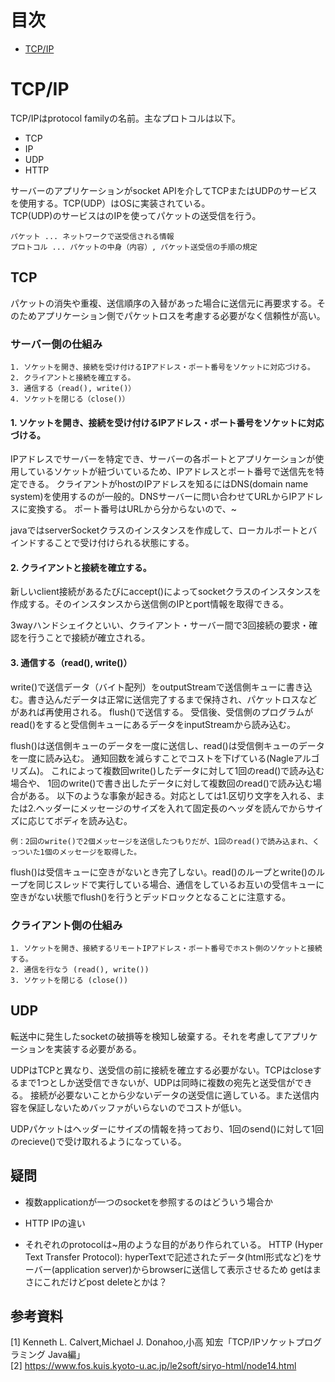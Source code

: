 # 目次
+ [TCP/IP](https://github.com/kuwabaray/note/edit/main/README.md#a-first-level-heading)

# TCP/IP

TCP/IPはprotocol familyの名前。主なプロトコルは以下。
- TCP
- IP
- UDP
- HTTP

サーバーのアプリケーションがsocket APIを介してTCPまたはUDPのサービスを使用する。TCP(UDP）はOSに実装されている。<br>
TCP(UDP)のサービスはのIPを使ってパケットの送受信を行う。<br>
```
パケット ... ネットワークで送受信される情報
プロトコル ... パケットの中身（内容）, パケット送受信の手順の規定
```
## TCP
パケットの消失や重複、送信順序の入替があった場合に送信元に再要求する。そのためアプリケーション側でパケットロスを考慮する必要がなく信頼性が高い。

### サーバー側の仕組み
```
1. ソケットを開き、接続を受け付けるIPアドレス・ポート番号をソケットに対応づける。
2. クライアントと接続を確立する。
3. 通信する（read(), write()）
4. ソケットを閉じる（close()）
```

#### 1. ソケットを開き、接続を受け付けるIPアドレス・ポート番号をソケットに対応づける。

IPアドレスでサーバーを特定でき、サーバーの各ポートとアプリケーションが使用しているソケットが紐づいているため、IPアドレスとポート番号で送信先を特定できる。
クライアントがhostのIPアドレスを知るにはDNS(domain name system)を使用するのが一般的。DNSサーバーに問い合わせてURLからIPアドレスに変換する。
ポート番号はURLから分からないので、~<br>
  
javaではserverSocketクラスのインスタンスを作成して、ローカルポートとバインドすることで受け付けられる状態にする。

#### 2. クライアントと接続を確立する。

新しいclient接続があるたびにaccept()によってsocketクラスのインスタンスを作成する。そのインスタンスから送信側のIPとport情報を取得できる。

3wayハンドシェイクといい、クライアント・サーバー間で3回接続の要求・確認を行うことで接続が確立される。

#### 3. 通信する（read(), write()）

write()で送信データ（バイト配列）をoutputStreamで送信側キューに書き込む。書き込んだデータは正常に送信完了するまで保持され、パケットロスなどがあれば再使用される。
flush()で送信する。
受信後、受信側のプログラムがread()をすると受信側キューにあるデータをinputStreamから読み込む。

flush()は送信側キューのデータを一度に送信し、read()は受信側キューのデータを一度に読み込む。
通知回数を減らすことでコストを下げている(Nagleアルゴリズム)。
これによって複数回write()したデータに対して1回のread()で読み込む場合や、
1回のwrite()で書き出したデータに対して複数回のread()で読み込む場合がある。
以下のような事象が起きる。対応としては1.区切り文字を入れる、または2.ヘッダーにメッセージのサイズを入れて固定長のヘッダを読んでからサイズに応じてボディを読み込む。
```
例：2回のwrite()で2個メッセージを送信したつもりだが、1回のread()で読み込まれ、くっついた1個のメッセージを取得した。
```
flush()は受信キューに空きがないとき完了しない。read()のループとwrite()のループを同じスレッドで実行している場合、通信をしているお互いの受信キューに空きがない状態でflush()を行うとデッドロックとなることに注意する。
### クライアント側の仕組み
```
1. ソケットを開き、接続するリモートIPアドレス・ポート番号でホスト側のソケットと接続する。
2. 通信を行なう (read(), write())
3. ソケットを閉じる (close())
```
## UDP
転送中に発生したsocketの破損等を検知し破棄する。それを考慮してアプリケーションを実装する必要がある。

UDPはTCPと異なり、送受信の前に接続を確立する必要がない。TCPはcloseするまで1つとしか送受信できないが、UDPは同時に複数の宛先と送受信ができる。
接続が必要ないことから少ないデータの送受信に適している。また送信内容を保証しないためバッファがいらないのでコストが低い。

UDPパケットはヘッダーにサイズの情報を持っており、1回のsend()に対して1回のrecieve()で受け取れるようになっている。

## 疑問
- 複数applicationが一つのsocketを参照するのはどういう場合か
- HTTP IPの違い

- それぞれのprotocolは~用のような目的があり作られている。
HTTP (Hyper Text Transfer Protocol): hyperTextで記述されたデータ(html形式など)をサーバー(application server)からbrowserに送信して表示させるため
getはまさにこれだけどpost deleteとかは？

## 参考資料
[1] Kenneth L. Calvert,Michael J. Donahoo,小高 知宏「TCP/IPソケットプログラミング Java編」<br>
[2] https://www.fos.kuis.kyoto-u.ac.jp/le2soft/siryo-html/node14.html<br>
